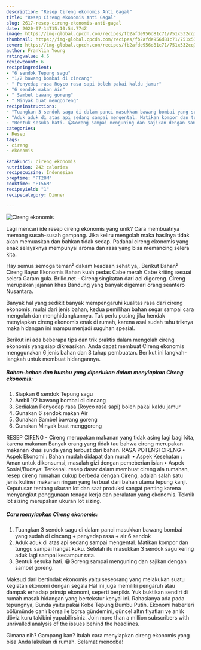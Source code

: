 ```yaml
---
description: "Resep Cireng ekonomis Anti Gagal"
title: "Resep Cireng ekonomis Anti Gagal"
slug: 2617-resep-cireng-ekonomis-anti-gagal
date: 2020-07-14T15:10:54.774Z
image: https://img-global.cpcdn.com/recipes/fb2afde956d81c71/751x532cq70/cireng-ekonomis-foto-resep-utama.jpg
thumbnail: https://img-global.cpcdn.com/recipes/fb2afde956d81c71/751x532cq70/cireng-ekonomis-foto-resep-utama.jpg
cover: https://img-global.cpcdn.com/recipes/fb2afde956d81c71/751x532cq70/cireng-ekonomis-foto-resep-utama.jpg
author: Franklin Young
ratingvalue: 4.6
reviewcount: 6
recipeingredient:
- "6 sendok Tepung sagu"
- "1/2 bawang bombai di cincang"
- " Penyedap rasa Royco rasa sapi boleh pakai kaldu jamur"
- "6 sendok makan Air"
- " Sambel bawang goreng"
- " Minyak buat menggoreng"
recipeinstructions:
- "Tuangkan 3 sendok sagu di dalam panci masukkan bawang bombai yang sudah di cincang + penyedap rasa + air 6 sendok"
- "Aduk aduk di atas api sedang sampai mengental. Matikan kompor dan tunggu sampai hangat kuku. Setelah itu masukkan 3 sendok sagu kering aduk lagi sampai kecampur rata."
- "Bentuk sesuka hati. 😀Goreng sampai menguning dan sajikan dengan sambel goreng."
categories:
- Resep
tags:
- cireng
- ekonomis

katakunci: cireng ekonomis 
nutrition: 242 calories
recipecuisine: Indonesian
preptime: "PT28M"
cooktime: "PT56M"
recipeyield: "1"
recipecategory: Dinner

---
```



![Cireng ekonomis](https://img-global.cpcdn.com/recipes/fb2afde956d81c71/751x532cq70/cireng-ekonomis-foto-resep-utama.jpg)

Lagi mencari ide resep cireng ekonomis yang unik? Cara membuatnya memang susah-susah gampang. Jika keliru mengolah maka hasilnya tidak akan memuaskan dan bahkan tidak sedap. Padahal cireng ekonomis yang enak selayaknya mempunyai aroma dan rasa yang bisa memancing selera kita.

Hay semua semoga teman² dakam keadaan sehat ya,, Berikut Bahan² Cireng Bayur Ekonomis Bahan kuah pedas Cabe merah Cabe kriting sesuai selera Garam gula. Brilio.net - Cireng singkatan dari aci digoreng. Cireng merupakan jajanan khas Bandung yang banyak digemari orang seantero Nusantara.

Banyak hal yang sedikit banyak mempengaruhi kualitas rasa dari cireng ekonomis, mulai dari jenis bahan, kedua pemilihan bahan segar sampai cara mengolah dan menghidangkannya. Tak perlu pusing jika hendak menyiapkan cireng ekonomis enak di rumah, karena asal sudah tahu triknya maka hidangan ini mampu menjadi suguhan spesial.


Berikut ini ada beberapa tips dan trik praktis dalam mengolah cireng ekonomis yang siap dikreasikan. Anda dapat membuat Cireng ekonomis menggunakan 6 jenis bahan dan 3 tahap pembuatan. Berikut ini langkah-langkah untuk membuat hidangannya.

<!--inarticleads1-->

##### Bahan-bahan dan bumbu yang diperlukan dalam menyiapkan Cireng ekonomis:

1. Siapkan 6 sendok Tepung sagu
1. Ambil 1/2 bawang bombai di cincang
1. Sediakan  Penyedap rasa (Royco rasa sapi) boleh pakai kaldu jamur
1. Gunakan 6 sendok makan Air
1. Gunakan  Sambel bawang goreng
1. Gunakan  Minyak buat menggoreng


RESEP CIRENG - Cireng merupakan makanan yang tidak asing lagi bagi kita, karena makanan Banyak orang yang tidak tau bahwa cireng merupakan makanan khas sunda yang terbuat dari bahan. RASA POTENSI CIRENG • Aspek Ekonomi : Bahan mudah didapat dan murah • Aspek Kesehatan : Aman untuk dikonsumsi, masalah gizi dengan pemeberian isian • Aspek Sosial/Budaya: Terkenal. resep dasar dalam membuat cireng ala rumahan, resep cireng rumahan cukup berbeda dengan Cireng, adalah salah satu jenis kuliner makanan ringan yang terbuat dari bahan utama tepung kanji. Keputusan tentang ukuran lot dan saat produksi sangat penting karena menyangkut penggunaan tenaga kerja dan peralatan yang ekonomis. Teknik lot sizing merupakan ukuran lot sizing. 

<!--inarticleads2-->

##### Cara menyiapkan Cireng ekonomis:

1. Tuangkan 3 sendok sagu di dalam panci masukkan bawang bombai yang sudah di cincang + penyedap rasa + air 6 sendok
1. Aduk aduk di atas api sedang sampai mengental. Matikan kompor dan tunggu sampai hangat kuku. Setelah itu masukkan 3 sendok sagu kering aduk lagi sampai kecampur rata.
1. Bentuk sesuka hati. 😀Goreng sampai menguning dan sajikan dengan sambel goreng.


Maksud dari bertindak ekonomis yaitu seseorang yang melakukan suatu kegiatan ekonomi dengan segala Hal ini juga memiliki pengaruh atau dampak erhadap prinsip ekonomi, seperti berpikir. Yuk buktikan sendiri di rumah masak hidangan yang bertekstur kenyal ini. Rahasianya ada pada tepungnya, Bunda yaitu pakai Kobe Tepung Bumbu Putih. Ekonomi haberleri bölümünde canlı borsa ile borsa gündemini, güncel altın fiyatları ve anlık döviz kuru takibini yapabilirsiniz. Join more than a million subscribers with unrivalled analysis of the issues behind the headlines. 

Gimana nih? Gampang kan? Itulah cara menyiapkan cireng ekonomis yang bisa Anda lakukan di rumah. Selamat mencoba!
